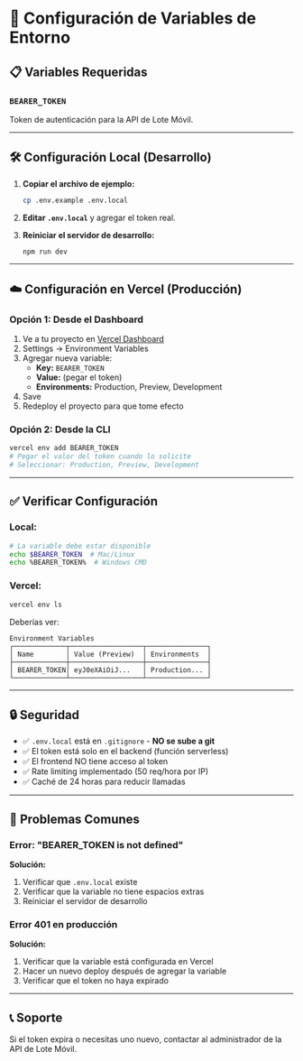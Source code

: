 # 🔐 Configuración de Variables de Entorno

## 📋 Variables Requeridas

### `BEARER_TOKEN`
Token de autenticación para la API de Lote Móvil.

---

## 🛠️ Configuración Local (Desarrollo)

1. **Copiar el archivo de ejemplo:**
   ```bash
   cp .env.example .env.local
   ```

2. **Editar `.env.local`** y agregar el token real.

3. **Reiniciar el servidor de desarrollo:**
   ```bash
   npm run dev
   ```

---

## ☁️ Configuración en Vercel (Producción)

### Opción 1: Desde el Dashboard

1. Ve a tu proyecto en [Vercel Dashboard](https://vercel.com/dashboard)
2. Settings → Environment Variables
3. Agregar nueva variable:
   - **Key:** `BEARER_TOKEN`
   - **Value:** (pegar el token)
   - **Environments:** Production, Preview, Development
4. Save
5. Redeploy el proyecto para que tome efecto

### Opción 2: Desde la CLI

```bash
vercel env add BEARER_TOKEN
# Pegar el valor del token cuando lo solicite
# Seleccionar: Production, Preview, Development
```

---

## ✅ Verificar Configuración

### Local:
```bash
# La variable debe estar disponible
echo $BEARER_TOKEN  # Mac/Linux
echo %BEARER_TOKEN%  # Windows CMD
```

### Vercel:
```bash
vercel env ls
```

Deberías ver:
```
Environment Variables
┌─────────────┬──────────────────┬───────────────┐
│ Name        │ Value (Preview)  │ Environments  │
├─────────────┼──────────────────┼───────────────┤
│ BEARER_TOKEN│ eyJ0eXAiOiJ...   │ Production... │
└─────────────┴──────────────────┴───────────────┘
```

---

## 🔒 Seguridad

- ✅ `.env.local` está en `.gitignore` - **NO se sube a git**
- ✅ El token está solo en el backend (función serverless)
- ✅ El frontend NO tiene acceso al token
- ✅ Rate limiting implementado (50 req/hora por IP)
- ✅ Caché de 24 horas para reducir llamadas

---

## 🚨 Problemas Comunes

### Error: "BEARER_TOKEN is not defined"

**Solución:**
1. Verificar que `.env.local` existe
2. Verificar que la variable no tiene espacios extras
3. Reiniciar el servidor de desarrollo

### Error 401 en producción

**Solución:**
1. Verificar que la variable está configurada en Vercel
2. Hacer un nuevo deploy después de agregar la variable
3. Verificar que el token no haya expirado

---

## 📞 Soporte

Si el token expira o necesitas uno nuevo, contactar al administrador de la API de Lote Móvil.
